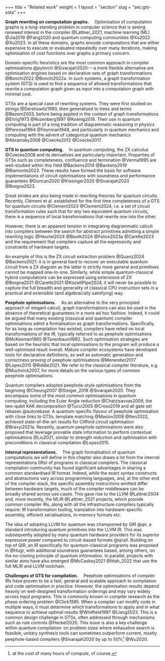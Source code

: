 +++
title = "Related work"
weight = 1
layout = "section"
slug = "sec:gts-sota"
+++

**Graph rewriting on computation graphs.**&emsp; Optimisation of computation
graphs is a long-standing problem in computer science that is seeing renewed
interest in the compiler @Lattner_2021, machine learning (ML) @Jia2019 @Fang2020
and quantum computing communities @Xu2022 @Xu2023. In all these domains, graphs
encode computations that are either expensive to execute or evaluated repeatedly
over many iterations, making optimisation of cost functions over graphs a
primary concern.

Domain-specific heuristics are the most common approach in compiler
optimisations @pytorch @Sivarajah2020&#x200B;---a more flexible alternative are
optimisation engines based on declarative sets of graph transformations
@Bonchi2022 @Bonchi2022a. In such systems, a graph transformation system (GTS)
is used to find a sequence of allowed transformations that rewrite a computation
graph given as input into a computation graph with minimal cost.

GTSs are a special case of rewriting systems. They were first studied on strings
@Dershowitz1990, then generalised to trees and terms @Bezem2003, before being
applied in the context of graph transformations @Ehrig1973 @Rozenberg1997
@Koenig2018. Their use in quantum computing is part of a long tradition of
diagrammatic reasoning in physics @Penrose1964 @Feynman1949, and particularly in
quantum mechanics and computing with the advent of categorical quantum mechanics
@Abramsky2008 @Coecke2012 @Coecke2017.

**GTS in quantum computing.**&emsp; In quantum computing, the ZX calculus
@Coecke2008 and its derivatives are particularly important. Properties of GTSs
such as completeness, confluence and termination @Verma1995 are well-studied
within this field @Backens2014 @Backens2019 @Biamonte2023. These results have
formed the basis for software implementations of circuit optimisations with
soundness and performance guarantees @Duncan2020 @Kissinger2020 @Sivarajah2020
@Borgna2023.

Great strides are also being made in rewriting theories for quantum circuits.
Recently, Clément et al. established for the first time completeness of a GTS
for quantum circuits @Clement2023 @Clement2024, i.e. a set of circuit
transformation rules such that for any two equivalent quantum circuits, there is
a sequence of local transformations that rewrite one into the other.

However, there is an apparent tension in integrating diagrammatic calculi into
compilers between the search for abstract primitives admitting a simple
rewriting logic @Heurtel2024 @Booth2024 @Felice2023a @Carette2023 and the
requirement that compilers capture all the expressivity and constraints of
hardware targets.

An example of this is the ZX circuit extraction problem @Quanz2024
@Backens2021&#x200B;: it is in general hard to recover an executable quantum
circuit from a ZX diagram as the latter is strictly more general and primitives
cannot be mapped one-to-one. Similarly, while simple quantum-classical hybrid
computations can be expressed using extensions of ZX @Borgna2021 @Carette2021
@KoziellPipe2024, it will never be possible to capture the full breadth and
generality of classical CPU instruction sets in a practical and extensible (and
algebraically satisfying) way.

**Peephole optimisations.**&emsp; As an alternative to the very principled
approach of elegant calculi, graph transformations can also be used in the
absence of theoretical guarantees in a more ad hoc fashion. Indeed, it could be
argued that many existing (classical and quantum) compiler optimisations admit a
formalisation as graph transformations. Specifically, for as long as compilation
has existed, compilers have relied on local transformations of the IR, typically
referred to as peephole optimisations @McKeeman1965 @Tanenbaum1982. Such
optimisation strategies are based on the heuristic that local optimisations to
the program will produce a well-optimised result overall. Mature compiler
ecosystems have developed tools for declarative definitions, as well as
automatic generation and correctness proving of peephole optimisations
@Menendez2017 @Lopes2015 @Riddle2021. We refer to the classical compiler
literature, e.g. @Muchnick2007, for more details on the various types of common
peephole optimisations.

Quantum compilers adopted peephole-style optimisations from the beginning
@Cheung2007 @Steiger_2018 @Sivarajah2020. They encompass some of the most common
optimisations in quantum computing, including the Euler Angle reduction
@Chatzisavvas2009, the two-qubit KAK decomposition @Tucci2005 @Cross2019 and all
gate set rebases @autorebase. A quantum-specific flavour of peephole
optimisation with close links to GTSs, template matching @Maslov2008 @Iten2022,
achieved state-of-the-art results for Clifford circuit optimisation
@Bravyi2021a. Recently, quantum peephole optimisations were also proposed that
leverage provable state information to perform contextual optimisations
@Liu2021, similar to strength reduction and optimisation with preconditions in
classical compilation @Lopes2015.

**Internal representations.**&emsp; The graph formalisation of quantum
computations we will define in this chapter also draws a lot from the internal
representations (IRs) of programs in classical compilers. The classical
compilation community has found significant advantages in sharing a common
standardised IR format. Indeed, while the exact syntax constructs and
abstractions vary across programming languages, and, at the other end of the
compiler stack, the specific assembly instructions emitted differ between
hardware targets, much of the compiler middleware can be broadly shared across
use cases. This gave rise to the LLVM @Lattner2004 and, more recently, the MLIR
@Lattner_2021 projects, which provide common compiler IRs, along with all the
infrastructure compilers typically require: IR transformation tooling,
translation into hardware-specific assembly, efficient serialisations, in-memory
formats etc.

The idea of adopting LLVM for quantum was championed by QIR @qir, a standard
introducing quantum primitives into the LLVM IR. This was subsequently adopted
by many quantum hardware providers for its superior expressive power compared to
circuit-based formats @qirall. Building on top of QIR, an IR specifically for
quantum-classical programs was proposed in @Hugr, with additional soundness
guarantees based, among others, on the no-cloning principle of quantum
information. In parallel, projects with similar aims have also emerged
@McCaskey2021 @Ittah_2022 that use the full MLIR and LLVM toolchain.

**Challenges of GTS for compilation.**&emsp; Peephole optimisations of compiler
IRs have proven to be a fast, general and scalable approach to compilation and
code optimisation in practice. However, the optimisation results depend heavily
on well-designed transformation orderings and may vary widely across input
programs. This is commonly known in compiler research as the phase ordering
problem @Click1995&#x200B;. When a compiler can modify code in multiple ways, it
must determine which transformations to apply and in what sequence to achieve
optimal results @Whitfield1997 @Liang2023. This is a common design challenge in
GTSs, often addressed through mechanisms such as rule controls @Heckel2020. This
issue is also a key challenge within quantum compilation: on problem sizes where
exhaustive search is feasible, unitary synthesis tools can sometimes outperform
current, mostly peephole-based compilers @Sivarajah2020 by up to 50%[^cost]
@Wu2020.

[^cost]: at the cost of many hours of compute, of course.
